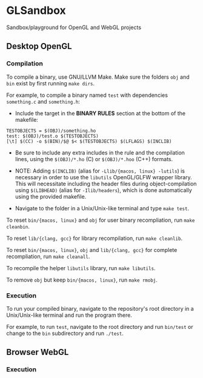 # GLSandbox
Sandbox/playground for OpenGL and WebGL projects

## Desktop OpenGL
### Compilation
To compile a binary, use GNU/LLVM Make.
Make sure the folders `obj` and `bin` exist by first running `make dirs`.

For example, to compile a binary named `test` with dependencies `something.c` and `something.h`:
- Include the target in the **BINARY RULES** section at the bottom of the makefile:
```
TESTOBJECTS = $(OBJ)/something.ho
test: $(OBJ)/test.o $(TESTOBJECTS)
[\t] $(CC) -o $(BIN)/$@ $< $(TESTOBJECTS) $(LFLAGS) $(INCLIB)
```
  - Be sure to include any extra includes in the rule and the compilation lines, using the `$(OBJ)/*.ho` (C) or `$(OBJ)/*.hoo` (C++) formats.
  - NOTE: Adding `$(INCLIB)` (alias for `-Llib/{macos, linux} -lutils`) is necessary in order to use the `libutils` OpenGL/GLFW wrapper library. This will necessitate including the header files during object-compilation using `$(LIBHEAD)` (alias for `-Ilib/headers`), which is done automatically using the provided makefile.

- Navigate to the folder in a Unix/Unix-like terminal and type `make test`.

To reset `bin/{macos, linux}` and `obj` for user binary recompliation, run `make cleanbin`.

To reset `lib/{clang, gcc}` for library recompilation, run `make cleanlib`.

To reset `bin/{macos, linux}`, `obj` and `lib/{clang, gcc}` for complete recompliation, run `make cleanall`.

To recompile the helper `libutils` library, run `make libutils`.

To remove `obj` but keep `bin/{macos, linux}`, run `make rmobj`.

### Execution
To run your compiled binary, navigate to the repository's root directory in a Unix/Unix-like terminal and run the program there.

For example, to run `test`, navigate to the root directory and run `bin/test` or change to the `bin` subdirectory and run `./test`.

## Browser WebGL
### Execution
